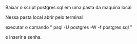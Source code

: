Baixar o script postgres.sql em uma pasta da maquina local

Nessa pasta local abrir pelo terminal

executar o comando " psql -U postgres -W -f postgres.sql "

e inserir a senha.


